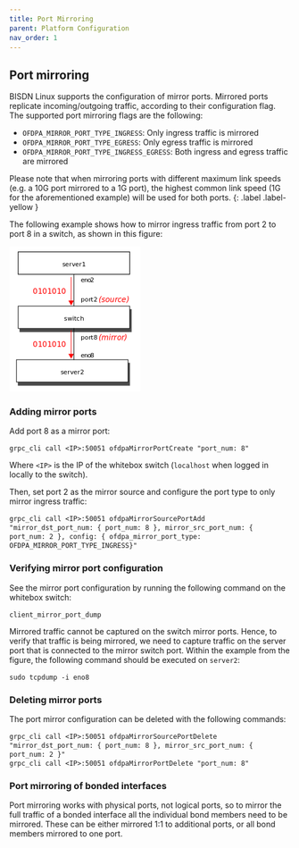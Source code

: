 ```yaml
---
title: Port Mirroring
parent: Platform Configuration
nav_order: 1
---
```


## Port mirroring

BISDN Linux supports the configuration of mirror ports. Mirrored ports replicate incoming/outgoing traffic, according to their configuration flag. The supported port mirroring flags are the following:

* `OFDPA_MIRROR_PORT_TYPE_INGRESS`: Only ingress traffic is mirrored
* `OFDPA_MIRROR_PORT_TYPE_EGRESS`: Only egress traffic is mirrored
* `OFDPA_MIRROR_PORT_TYPE_INGRESS_EGRESS`: Both ingress and egress traffic are mirrored

Please note that when mirroring ports with different maximum link speeds (e.g. a 10G
port mirrored to a 1G port), the highest common link speed (1G for the
aforementioned example) will be used for both ports.
{: .label .label-yellow }

The following example shows how to mirror ingress traffic from port 2 to port 8 in a switch, as shown in this figure:

![Port mirroring example](/assets/img/port_mirror_example.png)

### Adding mirror ports

Add port 8 as a mirror port:

```
grpc_cli call <IP>:50051 ofdpaMirrorPortCreate "port_num: 8"
```

Where `<IP>` is the IP of the whitebox switch (`localhost` when logged in locally to the switch).

Then, set port 2 as the mirror source and configure the port type to only mirror ingress traffic:

```
grpc_cli call <IP>:50051 ofdpaMirrorSourcePortAdd "mirror_dst_port_num: { port_num: 8 }, mirror_src_port_num: { port_num: 2 }, config: { ofdpa_mirror_port_type: OFDPA_MIRROR_PORT_TYPE_INGRESS}"
```

### Verifying mirror port configuration 

See the mirror port configuration by running the following command on the whitebox switch:

```
client_mirror_port_dump
```

Mirrored traffic cannot be captured on the switch mirror ports. Hence, to verify that traffic is being mirrored, we need to capture traffic on the server port that is connected to the mirror switch port. Within the example from the figure, the following command should be executed on `server2`:

```
sudo tcpdump -i eno8
```

### Deleting mirror ports

The port mirror configuration can be deleted with the following commands:

```
grpc_cli call <IP>:50051 ofdpaMirrorSourcePortDelete "mirror_dst_port_num: { port_num: 8 }, mirror_src_port_num: { port_num: 2 }"
grpc_cli call <IP>:50051 ofdpaMirrorPortDelete "port_num: 8"
```

### Port mirroring of bonded interfaces

Port mirroring works with physical ports, not logical ports, so to mirror the full traffic of a bonded interface all the individual bond members need to be mirrored. These can be either mirrored 1:1 to additional ports, or all bond members mirrored to one port.
